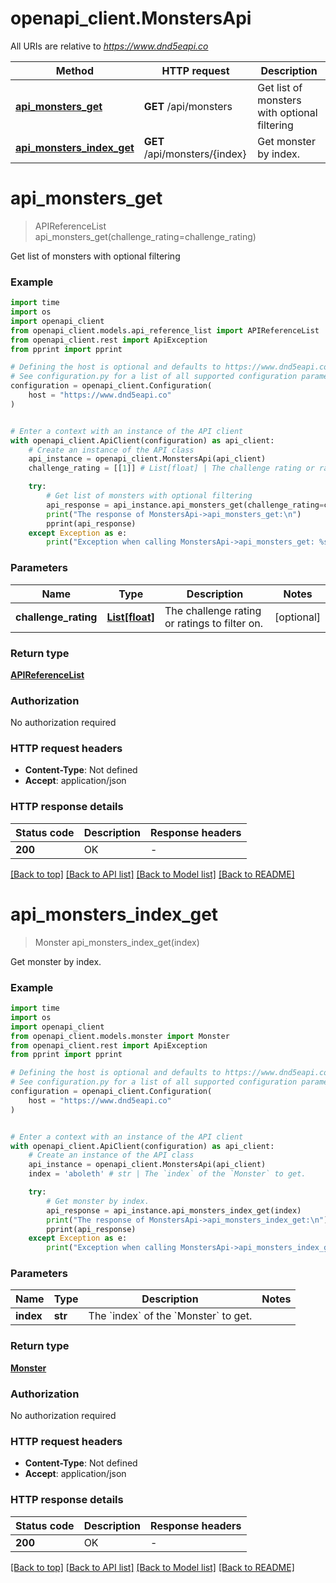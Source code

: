 # openapi_client.MonstersApi

All URIs are relative to *https://www.dnd5eapi.co*

Method | HTTP request | Description
------------- | ------------- | -------------
[**api_monsters_get**](MonstersApi.md#api_monsters_get) | **GET** /api/monsters | Get list of monsters with optional filtering
[**api_monsters_index_get**](MonstersApi.md#api_monsters_index_get) | **GET** /api/monsters/{index} | Get monster by index.


# **api_monsters_get**
> APIReferenceList api_monsters_get(challenge_rating=challenge_rating)

Get list of monsters with optional filtering

### Example

```python
import time
import os
import openapi_client
from openapi_client.models.api_reference_list import APIReferenceList
from openapi_client.rest import ApiException
from pprint import pprint

# Defining the host is optional and defaults to https://www.dnd5eapi.co
# See configuration.py for a list of all supported configuration parameters.
configuration = openapi_client.Configuration(
    host = "https://www.dnd5eapi.co"
)


# Enter a context with an instance of the API client
with openapi_client.ApiClient(configuration) as api_client:
    # Create an instance of the API class
    api_instance = openapi_client.MonstersApi(api_client)
    challenge_rating = [[1]] # List[float] | The challenge rating or ratings to filter on. (optional)

    try:
        # Get list of monsters with optional filtering
        api_response = api_instance.api_monsters_get(challenge_rating=challenge_rating)
        print("The response of MonstersApi->api_monsters_get:\n")
        pprint(api_response)
    except Exception as e:
        print("Exception when calling MonstersApi->api_monsters_get: %s\n" % e)
```



### Parameters

Name | Type | Description  | Notes
------------- | ------------- | ------------- | -------------
 **challenge_rating** | [**List[float]**](float.md)| The challenge rating or ratings to filter on. | [optional] 

### Return type

[**APIReferenceList**](APIReferenceList.md)

### Authorization

No authorization required

### HTTP request headers

 - **Content-Type**: Not defined
 - **Accept**: application/json

### HTTP response details
| Status code | Description | Response headers |
|-------------|-------------|------------------|
**200** | OK |  -  |

[[Back to top]](#) [[Back to API list]](../README.md#documentation-for-api-endpoints) [[Back to Model list]](../README.md#documentation-for-models) [[Back to README]](../README.md)

# **api_monsters_index_get**
> Monster api_monsters_index_get(index)

Get monster by index.

### Example

```python
import time
import os
import openapi_client
from openapi_client.models.monster import Monster
from openapi_client.rest import ApiException
from pprint import pprint

# Defining the host is optional and defaults to https://www.dnd5eapi.co
# See configuration.py for a list of all supported configuration parameters.
configuration = openapi_client.Configuration(
    host = "https://www.dnd5eapi.co"
)


# Enter a context with an instance of the API client
with openapi_client.ApiClient(configuration) as api_client:
    # Create an instance of the API class
    api_instance = openapi_client.MonstersApi(api_client)
    index = 'aboleth' # str | The `index` of the `Monster` to get. 

    try:
        # Get monster by index.
        api_response = api_instance.api_monsters_index_get(index)
        print("The response of MonstersApi->api_monsters_index_get:\n")
        pprint(api_response)
    except Exception as e:
        print("Exception when calling MonstersApi->api_monsters_index_get: %s\n" % e)
```



### Parameters

Name | Type | Description  | Notes
------------- | ------------- | ------------- | -------------
 **index** | **str**| The &#x60;index&#x60; of the &#x60;Monster&#x60; to get.  | 

### Return type

[**Monster**](Monster.md)

### Authorization

No authorization required

### HTTP request headers

 - **Content-Type**: Not defined
 - **Accept**: application/json

### HTTP response details
| Status code | Description | Response headers |
|-------------|-------------|------------------|
**200** | OK |  -  |

[[Back to top]](#) [[Back to API list]](../README.md#documentation-for-api-endpoints) [[Back to Model list]](../README.md#documentation-for-models) [[Back to README]](../README.md)

